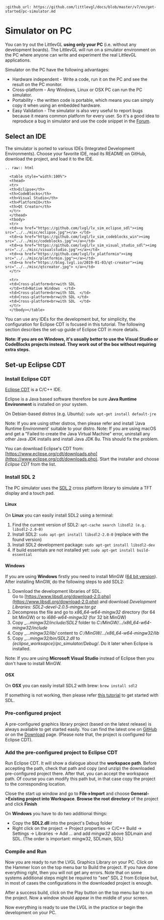 ```eval_rst
:github_url: https://github.com/littlevgl/docs/blob/master/v7/en/get-started/pc-simulator.md
```
# Simulator on PC


You can try out the LittlevGL **using only your PC** (i.e. without any development boards). The LittlevGL will run on a simulator environment on the PC where anyone can write and experiment the real LittlevGL applications.

Simulator on the PC have the following advantages:
- Hardware independent - Write a code, run it on the PC and see the result on the PC monitor.
- Cross-platform - Any Windows, Linux or OSX PC can run the PC simulator.  
- Portability - the written code is portable, which means you can simply copy it when using an embedded hardware.
- Easy Validation - The simulator is also very useful to report bugs because it means common platform for every user. So it's a good idea to reproduce a bug in simulator and use the code snippet in the [Forum](https://forum.littlevgl.com).

## Select an IDE

The simulator is ported to various IDEs (Integrated Development Environments). Choose your favorite IDE, read its README on GitHub, download the project, and load it to the IDE.

```eval_rst
.. raw:: html

  <table style="width:100%">
  <thead>
  <tr>
  <th>Eclipse</th>
  <th>CodeBlocks</th>
  <th>Visual Studio</th>
  <th>PlatformIO</th>
  <th>Qt Creator</th>
  </tr>
  </thead>
  <tbody>
  <tr>
  <td><a href="https://github.com/lvgl/lv_sim_eclipse_sdl"><img src="../../misc/eclipse.jpg"></a> </td>
  <td><a href="https://github.com/lvgl/lv_sim_codeblocks_win"><img src="../../misc/codeblocks.jpg"></a></td>
  <td><a href="https://github.com/lvgl/lv_sim_visual_studio_sdl"><img src="../../misc/visualstudio.jpg"></a></td>
  <td><a href="https://github.com/lvgl/lv_platformio"><img src="../../misc/platformio.jpg"></a></td>
  <td><a href="https://blog.lvgl.io/2019-01-03/qt-creator"><img src="../../misc/qtcreator.jpg"> </a></td>
  </tr>

  <tr>
  <td>Cross-platform<br>with SDL 
  </td><td>Native Windows  </td>
  <td>Cross-platform<br>with SDL  </td>
  <td>Cross-platform<br>with SDL </td>
  <td>Cross-platform<br>with SDL  </td>
  </tr>
  </tbody></table>
```


You can use any IDEs for the development but, for simplicity, the configuration for Eclipse CDT is focused in this tutorial.
The following section describes the set-up guide of Eclipse CDT in more details.

**Note: If you are on Windows, it's usually better to use the Visual Studio or CodeBlocks projects instead. They work out of the box without requiring extra steps.**

## Set-up Eclipse CDT

### Install Eclipse CDT

[Eclipse CDT](https://eclipse.org/cdt/) is a C/C++ IDE.

Eclipse is a Java based software therefore be sure **Java Runtime Environment** is installed on your system.   

On Debian-based distros (e.g. Ubuntu): `sudo apt-get install default-jre`

Note: If you are using other distros, then please refer and install 'Java Runtime Environment' suitable to your distro.
Note: If you are using macOS and get a "Failed to create the Java Virtual Machine" error, uninstall any other Java JDK installs and install Java JDK 8u. This should fix the problem.

You can download Eclipse's CDT from: [https://www.eclipse.org/cdt/downloads.php](https://www.eclipse.org/cdt/downloads.php). Start the installer and choose *Eclipse CDT* from the list.

### Install SDL 2

The PC simulator uses the [SDL 2](https://www.libsdl.org/download-2.0.php) cross platform library to simulate a TFT display and a touch pad. 

#### Linux
On **Linux** you can easily install SDL2 using a terminal:

1. Find the current version of SDL2: `apt-cache search libsdl2 (e.g. libsdl2-2.0-0)`
2. Install SDL2: `sudo apt-get install libsdl2-2.0-0` (replace with the found version)
3. Install SDL2 development package: `sudo apt-get install libsdl2-dev`
4. If build essentials are not installed yet: `sudo apt-get install build-essential`

#### Windows
If you are using **Windows** firstly you need to install MinGW ([64 bit version](http://mingw-w64.org/doku.php/download)). After installing MinGW, do the following steps to add SDL2:

1. Download the development libraries of SDL.   
Go to [https://www.libsdl.org/download-2.0.php](https://www.libsdl.org/download-2.0.php) and download _Development Libraries: SDL2-devel-2.0.5-mingw.tar.gz_
2. Decompress the file and go to _x86_64-w64-mingw32_ directory (for 64 bit MinGW) or to _i686-w64-mingw32_ (for 32 bit MinGW)
3. Copy _..._mingw32/include/SDL2_ folder to _C:/MinGW/.../x86_64-w64-mingw32/include_
4. Copy _..._mingw32/lib/_ content to _C:/MinGW/.../x86_64-w64-mingw32/lib_
5. Copy _..._mingw32/bin/SDL2.dll_ to _{eclipse_worksapce}/pc_simulator/Debug/_.  Do it later when Eclipse is installed. 

Note: If you are using **Microsoft Visual Studio** instead of Eclipse then you don't have to install MinGW. 

#### OSX
On **OSX** you can easily install SDL2 with brew: `brew install sdl2`

If something is not working, then please refer [this tutorial](http://lazyfoo.net/tutorials/SDL/01_hello_SDL/index.php) to get started with SDL.

### Pre-configured project

A pre-configured graphics library project (based on the latest release) is always available to get started easily. 
You can find the latest one on [GitHub](https://github.com/littlevgl/proj_pc) or on the [Download](https://littlevgl.com/download) page. 
(Please note that, the project is configured for Eclipse CDT). 

### Add the pre-configured project to Eclipse CDT

Run Eclipse CDT. It will show a dialogue about the **workspace path**. Before accepting the path, check that path and copy (and unzip) the downloaded pre-configured project there. After that, you can accept the workspace path. Of course you can modify this path but, in that case copy the project to the corresponding location.

Close the start up window and go to **File-&gt;Import** and choose **General-&gt;Existing project into Workspace**. **Browse the root directory** of the project and click **Finish**

On **Windows** you have to do two additional things:

- Copy the **SDL2.dll** into the project's Debug folder 
- Right click on the project -&gt; Project properties -&gt; C/C++ Build -&gt; Settings -&gt; Libraries -&gt; Add ... and add _mingw32_ above SDLmain and SDL. (The order is important: mingw32, SDLmain, SDL)

### Compile and Run

Now you are ready to run the LVGL Graphics Library on your PC. Click on the Hammer Icon on the top menu bar to Build the project. If you have done everything right, then you will not get any errors. Note that on some systems additional steps might be required to "see" SDL 2 from Eclipse but, in most of cases the configurations in the downloaded project is enough.

After a success build, click on the Play button on the top menu bar to run the project. Now a window should appear in the middle of your screen.

Now everything is ready to use the LVGL in the practice or begin the development on your PC.
